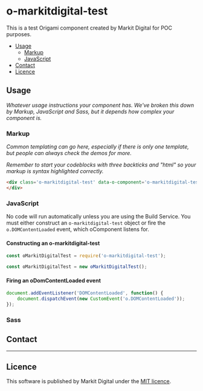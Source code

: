 o-markitdigital-test
=================

This is a test Origami component created by Markit Digital for POC purposes.

- [Usage](#usage)
	- [Markup](#markup)
	- [JavaScript](#javascript)
- [Contact](#contact)
- [Licence](#licence)

## Usage

_Whatever usage instructions your component has. We've broken this down by Markup, JavaScript and Sass, but it depends how complex your component is._

### Markup

_Common templating can go here, especially if there is only one template, but people can always check the demos for more._

_Remember to start your codeblocks with three backticks and "html" so your markup is syntax highlighted correctly._

```html
<div class='o-markitdigital-test' data-o-component='o-markitdigital-test' data-o-markitdigital-test-symbol='AAPL'>
</div>
```

### JavaScript
No code will run automatically unless you are using the Build Service.
You must either construct an `o-markitdigital-test` object or fire the `o.DOMContentLoaded` event, which oComponent listens for.

#### Constructing an o-markitdigital-test

```js
const oMarkitDigitalTest = require('o-markitdigital-test');

const oMarkitDigitalTest = new oMarkitDigitalTest();
```

#### Firing an oDomContentLoaded event

```js
document.addEventListener('DOMContentLoaded', function() {
	document.dispatchEvent(new CustomEvent('o.DOMContentLoaded'));
});
```

### Sass

## Contact

----

## Licence
This software is published by Markit Digital under the [MIT licence](http://opensource.org/licenses/MIT).
